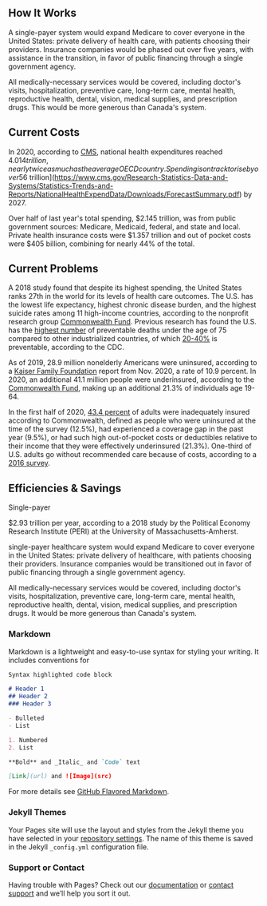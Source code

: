## How It Works

A single-payer system would expand Medicare to cover everyone in the United States: private delivery of health care, with patients choosing their providers. Insurance companies would be phased out over five years, with assistance in the transition, in favor of public financing through a single government agency.

All medically-necessary services would be covered, including doctor's visits, hospitalization, preventive care, long-term care, mental health, reproductive health, dental, vision, medical supplies, and prescription drugs. This would be more generous than Canada's system.

## Current Costs

In 2020, according to [CMS](https://www.healthaffairs.org/doi/full/10.1377/hlthaff.2020.00094?journalCode=hlthaff), national health expenditures reached $4.014 trillion, nearly twice as much as the average OECD country. Spending is on track to rise by over 5% annually, reaching [$6 trillion](https://www.cms.gov/Research-Statistics-Data-and-Systems/Statistics-Trends-and-Reports/NationalHealthExpendData/Downloads/ForecastSummary.pdf) by 2027.

Over half of last year's total spending, $2.145 trillion, was from public government sources: Medicare, Medicaid, federal, and state and local. Private health insurance costs were $1.357 trillion and out of pocket costs were $405 billion, combining for nearly 44% of the total.

## Current Problems

A 2018 study found that despite its highest spending, the United States ranks 27th in the world for its levels of health care outcomes. The U.S. has the lowest life expectancy, highest chronic disease burden, and the highest suicide rates among 11 high-income countries, according to the nonprofit research group [Commonwealth Fund](https://www.commonwealthfund.org/publications/issue-briefs/2020/jan/us-health-care-global-perspective-2019). Previous research has found the U.S. has the [highest number](https://www.healthaffairs.org/doi/10.1377/hlthaff.27.1.58) of preventable deaths under the age of 75 compared to other industrialized countries, of which [20-40%](https://www.ncbi.nlm.nih.gov/pmc/articles/PMC4584887/) is preventable, according to the CDC.

As of 2019, 28.9 million nonelderly Americans were uninsured, according to a [Kaiser Family Foundation](https://www.kff.org/uninsured/issue-brief/key-facts-about-the-uninsured-population/) report from Nov. 2020, a rate of 10.9 percent. In 2020, an additional 41.1 million people were underinsured, according to the [Commonwealth Fund](https://www.commonwealthfund.org/publications/issue-briefs/2020/aug/looming-crisis-health-coverage-2020-biennial), making up an additional 21.3% of individuals age 19-64. 

In the first half of 2020, [43.4 percent](https://www.commonwealthfund.org/publications/issue-briefs/2020/aug/looming-crisis-health-coverage-2020-biennial) of adults were inadequately insured according to Commonwealth, defined as people who were uninsured at the time of the survey (12.5%), had experienced a coverage gap in the past year (9.5%), or had such high out-of-pocket costs or deductibles relative to their income that they were effectively underinsured (21.3%). One-third of U.S. adults go without recommended care because of costs, according to a [2016 survey](https://www.healthaffairs.org/doi/10.1377/hlthaff.2016.1088).


## Efficiencies & Savings

Single-payer 


$2.93 trillion per year, according to a 2018 study by the Political Economy Research Institute (PERI) at the University of Massachusetts-Amherst. 

single-payer healthcare system would expand Medicare to cover everyone in the United States: private delivery of healthcare, with patients choosing their providers. Insurance companies would be transitioned out in favor of public financing through a single government agency.

All medically-necessary services would be covered, including doctor's visits, hospitalization, preventive care, long-term care, mental health, reproductive health, dental, vision, medical supplies, and prescription drugs. It would be more generous than Canada's system. 

### Markdown

Markdown is a lightweight and easy-to-use syntax for styling your writing. It includes conventions for

```markdown
Syntax highlighted code block

# Header 1
## Header 2
### Header 3

- Bulleted
- List

1. Numbered
2. List

**Bold** and _Italic_ and `Code` text

[Link](url) and ![Image](src)
```

For more details see [GitHub Flavored Markdown](https://guides.github.com/features/mastering-markdown/).

### Jekyll Themes

Your Pages site will use the layout and styles from the Jekyll theme you have selected in your [repository settings](https://github.com/singlepayer/singlepayer.github.io/settings/pages). The name of this theme is saved in the Jekyll `_config.yml` configuration file.

### Support or Contact

Having trouble with Pages? Check out our [documentation](https://docs.github.com/categories/github-pages-basics/) or [contact support](https://support.github.com/contact) and we’ll help you sort it out.
